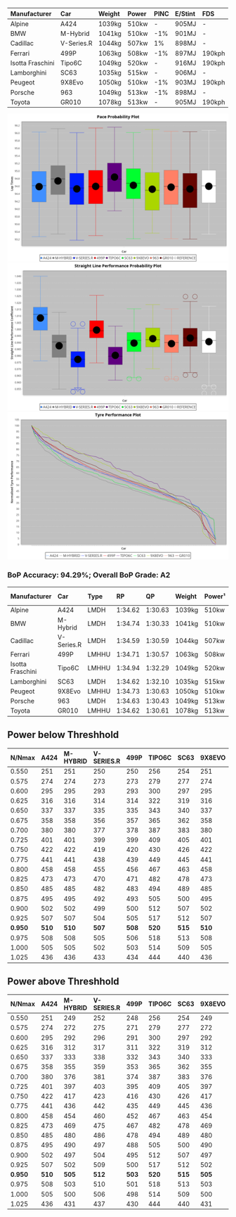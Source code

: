 | Manufacturer     | Car        | Weight | Power | PINC    | E/Stint | FDS     |
|:-|:-|:-|:-|:-|:-|:-|
| Alpine           | A424       | 1039kg | 510kw |    -    | 905MJ   |    -    |
| BMW              | M-Hybrid   | 1041kg | 510kw | -1%     | 901MJ   |    -    |
| Cadillac         | V-Series.R | 1044kg | 507kw | 1%      | 898MJ   |    -    |
| Ferrari          | 499P       | 1063kg | 508kw | -1%     | 897MJ   | 190kph  |
| Isotta Fraschini | Tipo6C     | 1049kg | 520kw |    -    | 916MJ   | 190kph  |
| Lamborghini      | SC63       | 1035kg | 515kw |    -    | 906MJ   |    -    |
| Peugeot          | 9X8Evo     | 1050kg | 510kw | -1%     | 903MJ   | 190kph  |
| Porsche          | 963        | 1049kg | 513kw | -1%     | 898MJ   |    -    |
| Toyota           | GR010      | 1078kg | 513kw |    -    | 905MJ   | 190kph  |

![PACECHART](./IMG/ACOMETHOD.png)
![STRAIGHTLINEPERFORMANCECHART](./IMG/ACOMETHOD_sp.png)
![TYREPERFORMANCECHART](./IMG/ACOMETHOD_tw.png)

### BoP Accuracy: 94.29%; Overall BoP Grade: A2
| Manufacturer     | Car        | Type  | RP      | QP      | Weight | Power¹ | Threshhold | PINC    | Power² | E/Stint | AVG Vmax  | FDS     | RDLC | L/Stint | BOP-Grade | Model Accuracy | Model Points | Match%  | SimDiff |
|:-|:-|:-|:-|:-|:-|:-|:-|:-|:-|:-|:-|:-|:-|:-|:-|:-|:-|:-|:-|
| Alpine           | A424       | LMDH  | 1:34.62 | 1:30.63 | 1039kg | 510kw  | 210.0kph   |    -    | 510kw  |  905MJ  | 313.61kph |    -    | 1.02 | 37      | ~A1       | 86.43%         | 618          | 98.40%  | ±0.05s  |
| BMW              | M-Hybrid   | LMDH  | 1:34.74 | 1:30.33 | 1041kg | 510kw  | 210.0kph   | -1%     | 505kw  |  901MJ  | 309.84kph |    -    | 1.02 | 37      | +B1       | 93.77%         | 1672         | 89.74%  | ±0.16s  |
| Cadillac         | V-Series.R | LMDH  | 1:34.59 | 1:30.59 | 1044kg | 507kw  | 210.0kph   | 1%      | 512kw  |  898MJ  | 307.35kph |    -    | 1.02 | 37      | ~A1       | 83.12%         | 1921         | 100.00% | ±0.38s  |
| Ferrari          | 499P       | LMHHU | 1:34.71 | 1:30.57 | 1063kg | 508kw  | 210.0kph   | -1%     | 503kw  |  897MJ  | 310.10kph | 190kph  | 1.02 | 37      | ~A1       | 69.49%         | 1950         | 100.00% | ±0.40s  |
| Isotta Fraschini | Tipo6C     | LMHHU | 1:34.94 | 1:32.29 | 1049kg | 520kw  | 210.0kph   |    -    | 520kw  |  916MJ  | 309.75kph | 190kph  | 1.06 | 37      | +D2       | 73.56%         | 64           | 63.95%  | ±0.21s  |
| Lamborghini      | SC63       | LMDH  | 1:34.62 | 1:32.10 | 1035kg | 515kw  | 210.0kph   |    -    | 515kw  |  906MJ  | 311.24kph |    -    | 1.05 | 37      | ~A1       | 95.82%         | 459          | 96.51%  | ±0.13s  |
| Peugeot          | 9X8Evo     | LMHHU | 1:34.73 | 1:30.63 | 1050kg | 510kw  | 210.0kph   | -1%     | 505kw  |  903MJ  | 310.25kph | 190kph  | 1.01 | 37      | ~A1       | 66.97%         | 221          | 100.00% | ±0.46s  |
| Porsche          | 963        | LMDH  | 1:34.63 | 1:30.43 | 1049kg | 513kw  | 210.0kph   | -1%     | 508kw  |  898MJ  | 309.62kph |    -    | 1.01 | 37      | ~A1       | 81.02%         | 5243         | 100.00% | ±0.37s  |
| Toyota           | GR010      | LMHHU | 1:34.62 | 1:30.61 | 1078kg | 513kw  | 210.0kph   |    -    | 513kw  |  905MJ  | 309.00kph | 190kph  | 1.01 | 37      | ~A1       | 73.70%         | 2701         | 100.00% | ±0.23s  |

## Power below Threshhold
| N/Nmax    | A424    | M-HYBRID | V-SERIES.R | 499P    | TIPO6C  | SC63    | 9X8EVO  | 963     | GR010   |
|:-|:-|:-|:-|:-|:-|:-|:-|:-|:-|
|  0.550    |  251    |  251     |  250       |  250    |  256    |  254    |  251    |  253    |  253    |
|  0.575    |  274    |  274     |  273       |  273    |  279    |  277    |  274    |  276    |  276    |
|  0.600    |  295    |  295     |  293       |  293    |  300    |  297    |  295    |  296    |  296    |
|  0.625    |  316    |  316     |  314       |  314    |  322    |  319    |  316    |  317    |  317    |
|  0.650    |  337    |  337     |  335       |  335    |  343    |  340    |  337    |  338    |  338    |
|  0.675    |  358    |  358     |  356       |  357    |  365    |  362    |  358    |  360    |  360    |
|  0.700    |  380    |  380     |  377       |  378    |  387    |  383    |  380    |  382    |  382    |
|  0.725    |  401    |  401     |  399       |  399    |  409    |  405    |  401    |  403    |  403    |
|  0.750    |  422    |  422     |  419       |  420    |  430    |  426    |  422    |  424    |  424    |
|  0.775    |  441    |  441     |  438       |  439    |  449    |  445    |  441    |  443    |  443    |
|  0.800    |  458    |  458     |  455       |  456    |  467    |  463    |  458    |  461    |  461    |
|  0.825    |  473    |  473     |  470       |  471    |  482    |  478    |  473    |  476    |  476    |
|  0.850    |  485    |  485     |  482       |  483    |  494    |  489    |  485    |  487    |  487    |
|  0.875    |  495    |  495     |  492       |  493    |  505    |  500    |  495    |  498    |  498    |
|  0.900    |  502    |  502     |  499       |  500    |  512    |  507    |  502    |  505    |  505    |
|  0.925    |  507    |  507     |  504       |  505    |  517    |  512    |  507    |  510    |  510    |
| **0.950** | **510** | **510**  | **507**    | **508** | **520** | **515** | **510** | **513** | **513** |
|  0.975    |  508    |  508     |  505       |  506    |  518    |  513    |  508    |  511    |  511    |
|  1.000    |  505    |  505     |  502       |  503    |  514    |  509    |  505    |  507    |  507    |
|  1.025    |  436    |  436     |  433       |  434    |  444    |  440    |  436    |  438    |  438    |

## Power above Threshhold
| N/Nmax    | A424    | M-HYBRID | V-SERIES.R | 499P    | TIPO6C  | SC63    | 9X8EVO  | 963     | GR010   |
|:-|:-|:-|:-|:-|:-|:-|:-|:-|:-|
|  0.550    |  251    |  249     |  252       |  248    |  256    |  254    |  249    |  250    |  253    |
|  0.575    |  274    |  272     |  275       |  271    |  279    |  277    |  272    |  273    |  276    |
|  0.600    |  295    |  292     |  296       |  291    |  300    |  297    |  292    |  293    |  296    |
|  0.625    |  316    |  312     |  317       |  311    |  322    |  319    |  312    |  314    |  317    |
|  0.650    |  337    |  333     |  338       |  332    |  343    |  340    |  333    |  335    |  338    |
|  0.675    |  358    |  355     |  359       |  353    |  365    |  362    |  355    |  357    |  360    |
|  0.700    |  380    |  376     |  381       |  374    |  387    |  383    |  376    |  378    |  382    |
|  0.725    |  401    |  397     |  403       |  395    |  409    |  405    |  397    |  399    |  403    |
|  0.750    |  422    |  417     |  423       |  416    |  430    |  426    |  417    |  420    |  424    |
|  0.775    |  441    |  436     |  442       |  435    |  449    |  445    |  436    |  439    |  443    |
|  0.800    |  458    |  454     |  460       |  452    |  467    |  463    |  454    |  456    |  461    |
|  0.825    |  473    |  469     |  475       |  467    |  482    |  478    |  469    |  471    |  476    |
|  0.850    |  485    |  480     |  486       |  478    |  494    |  489    |  480    |  483    |  487    |
|  0.875    |  495    |  490     |  497       |  488    |  505    |  500    |  490    |  493    |  498    |
|  0.900    |  502    |  497     |  504       |  495    |  512    |  507    |  497    |  500    |  505    |
|  0.925    |  507    |  502     |  509       |  500    |  517    |  512    |  502    |  505    |  510    |
| **0.950** | **510** | **505**  | **512**    | **503** | **520** | **515** | **505** | **508** | **513** |
|  0.975    |  508    |  503     |  510       |  501    |  518    |  513    |  503    |  506    |  511    |
|  1.000    |  505    |  500     |  506       |  498    |  514    |  509    |  500    |  503    |  507    |
|  1.025    |  436    |  431     |  437       |  430    |  444    |  440    |  431    |  434    |  438    |
